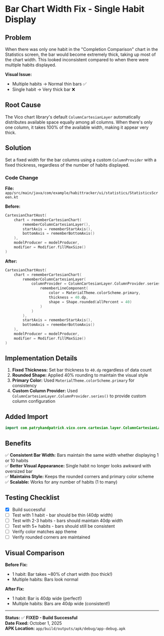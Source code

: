 # Bar Chart Width Fix - Single Habit Display

## Problem

When there was only one habit in the "Completion Comparison" chart in the Statistics screen, the bar would become extremely thick, taking up most of the chart width. This looked inconsistent compared to when there were multiple habits displayed.

**Visual Issue:**
- Multiple habits → Normal thin bars ✅
- Single habit → Very thick bar ❌

## Root Cause

The Vico chart library's default `ColumnCartesianLayer` automatically distributes available space equally among all columns. When there's only one column, it takes 100% of the available width, making it appear very thick.

## Solution

Set a fixed width for the bar columns using a custom `ColumnProvider` with a fixed thickness, regardless of the number of habits displayed.

### Code Change

**File:** `app/src/main/java/com/example/habittracker/ui/statistics/StatisticsScreen.kt`

**Before:**
```kotlin
CartesianChartHost(
    chart = rememberCartesianChart(
        rememberColumnCartesianLayer(),
        startAxis = rememberStartAxis(),
        bottomAxis = rememberBottomAxis()
    ),
    modelProducer = modelProducer,
    modifier = Modifier.fillMaxSize()
)
```

**After:**
```kotlin
CartesianChartHost(
    chart = rememberCartesianChart(
        rememberColumnCartesianLayer(
            columnProvider = ColumnCartesianLayer.ColumnProvider.series(
                rememberLineComponent(
                    color = MaterialTheme.colorScheme.primary,
                    thickness = 40.dp,
                    shape = Shape.rounded(allPercent = 40)
                )
            )
        ),
        startAxis = rememberStartAxis(),
        bottomAxis = rememberBottomAxis()
    ),
    modelProducer = modelProducer,
    modifier = Modifier.fillMaxSize()
)
```

## Implementation Details

1. **Fixed Thickness:** Set bar thickness to `40.dp` regardless of data count
2. **Rounded Shape:** Applied 40% rounding to maintain the visual style
3. **Primary Color:** Used `MaterialTheme.colorScheme.primary` for consistency
4. **Custom Column Provider:** Used `ColumnCartesianLayer.ColumnProvider.series()` to provide custom column configuration

## Added Import

```kotlin
import com.patrykandpatrick.vico.core.cartesian.layer.ColumnCartesianLayer
```

## Benefits

✅ **Consistent Bar Width:** Bars maintain the same width whether displaying 1 or 10 habits  
✅ **Better Visual Appearance:** Single habit no longer looks awkward with oversized bar  
✅ **Maintains Style:** Keeps the rounded corners and primary color scheme  
✅ **Scalable:** Works for any number of habits (1 to many)

## Testing Checklist

- [x] Build successful
- [ ] Test with 1 habit - bar should be thin (40dp width)
- [ ] Test with 2-3 habits - bars should maintain 40dp width
- [ ] Test with 5+ habits - bars should still be consistent
- [ ] Verify color matches app theme
- [ ] Verify rounded corners are maintained

## Visual Comparison

**Before Fix:**
- 1 habit: Bar takes ~80% of chart width (too thick!)
- Multiple habits: Bars look normal

**After Fix:**
- 1 habit: Bar is 40dp wide (perfect!)
- Multiple habits: Bars are 40dp wide (consistent!)

---

**Status:** ✅ **FIXED - Build Successful**  
**Date Fixed:** October 1, 2025  
**APK Location:** `app/build/outputs/apk/debug/app-debug.apk`
